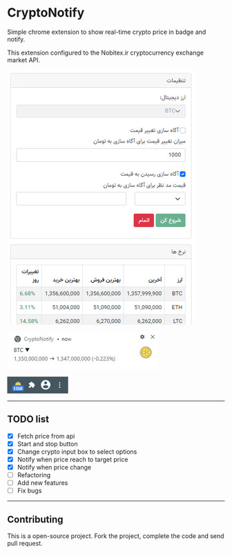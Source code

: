 # CryptoNotify
Simple chrome extension to show real-time crypto price in badge and notify.

This extension configured to the Nobitex.ir cryptocurrency exchange market API.

![demo1](https://raw.githubusercontent.com/farhadmpr/CryptoNotify/main/demo/Screen1.png)

![demo2](https://raw.githubusercontent.com/farhadmpr/CryptoNotify/main/demo/Screen3.png)

![demo3](https://raw.githubusercontent.com/farhadmpr/CryptoNotify/main/demo/Screen2.png)

------------
## TODO list
- [x] Fetch price from api
- [x] Start and stop button
- [x] Change crypto input box to select options
- [x] Notify when price reach to target price
- [x] Notify when price change
- [ ] Refactoring
- [ ] Add new features
- [ ] Fix bugs

------------
## Contributing
This is a open-source project. Fork the project, complete the code and send pull request.